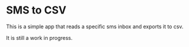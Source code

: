 # SMS to CSV

This is a simple app that reads a specific sms inbox and exports it to csv.

It is still a work in progress.
